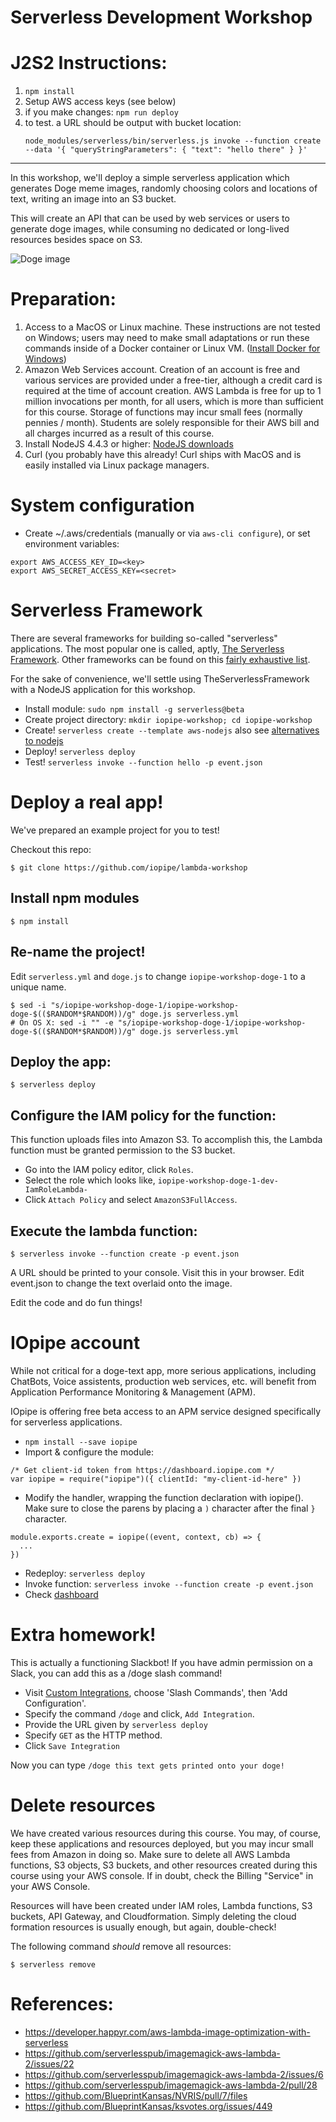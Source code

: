 # Serverless Development Workshop

# J2S2 Instructions:
1. `npm install`
2. Setup AWS access keys (see below)
3. if you make changes: `npm run deploy`
4. to test. a URL should be output with bucket location: 
    ```
    node_modules/serverless/bin/serverless.js invoke --function create --data '{ "queryStringParameters": { "text": "hello there" } }'
    ```
<hr>

In this workshop, we'll deploy a simple serverless application which generates Doge meme images,
randomly choosing colors and locations of text, writing an image into an S3 bucket.

This will create an API that can be used by web services or users to generate doge images,
while consuming no dedicated or long-lived resources besides space on S3.

![Doge image](https://s3.amazonaws.com/iopipe-workshop-doge-2/doge-996.jpg)


# Preparation:

1. Access to a MacOS or Linux machine. These instructions are not tested on Windows; users may need to make small adaptations or run these commands inside of a Docker container or Linux VM. ([Install Docker for Windows](https://docs.docker.com/docker-for-windows/))
2. Amazon Web Services account. Creation of an account is free and various services are provided under a free-tier, although a credit card is required at the time of account creation. AWS Lambda is free for up to 1 million invocations per month, for all users, which is more than sufficient for this course. Storage of functions may incur small fees (normally pennies / month).  Students are solely responsible for their AWS bill and all charges incurred as a result of this course.
3. Install NodeJS 4.4.3 or higher: [NodeJS downloads](https://nodejs.org/en/)
4. Curl (you probably have this already! Curl ships with MacOS and is easily installed via Linux package managers.

# System configuration

* Create ~/.aws/credentials (manually or via `aws-cli configure`), or set environment variables:

```
export AWS_ACCESS_KEY_ID=<key>
export AWS_SECRET_ACCESS_KEY=<secret>
```

# Serverless Framework

There are several frameworks for building so-called "serverless" applications. The most
popular one is called, aptly, [The Serverless Framework](http://www.serverless.com). Other
frameworks can be found on this [fairly exhaustive list](https://github.com/anaibol/awesome-serverless).

For the sake of convenience, we'll settle using TheServerlessFramework with a NodeJS application for this workshop.

* Install module: `sudo npm install -g serverless@beta`
* Create project directory: `mkdir iopipe-workshop; cd iopipe-workshop`
* Create! `serverless create --template aws-nodejs` also see [alternatives to nodejs](https://github.com/serverless/serverless/tree/master/lib/plugins/create/templates)
* Deploy! `serverless deploy`
* Test!   `serverless invoke --function hello -p event.json`

# Deploy a real app!

We've prepared an example project for you to test!

Checkout this repo:

```
$ git clone https://github.com/iopipe/lambda-workshop
```

## Install npm modules

```
$ npm install
```

## Re-name the project!

Edit `serverless.yml` and `doge.js` to change `iopipe-workshop-doge-1` to a unique name.

```
$ sed -i "s/iopipe-workshop-doge-1/iopipe-workshop-doge-$(($RANDOM*$RANDOM))/g" doge.js serverless.yml
# On OS X: sed -i "" -e "s/iopipe-workshop-doge-1/iopipe-workshop-doge-$(($RANDOM*$RANDOM))/g" doge.js serverless.yml
```

## Deploy the app:

```
$ serverless deploy
```

## Configure the IAM policy for the function:

This function uploads files into Amazon S3. To accomplish this, the Lambda function must
be granted permission to the S3 bucket.

- Go into the IAM policy editor, click `Roles`.
- Select the role which looks like, `iopipe-workshop-doge-1-dev-IamRoleLambda-`
- Click `Attach Policy` and select `AmazonS3FullAccess`.

## Execute the lambda function:

```
$ serverless invoke --function create -p event.json
```

A URL should be printed to your console. Visit this in your browser. Edit event.json to change the
text overlaid onto the image.

Edit the code and do fun things!

# IOpipe account

While not critical for a doge-text app, more serious applications, including
ChatBots, Voice assistents, production web services, etc. will benefit from
Application Performance Monitoring & Management (APM).

IOpipe is offering free beta access to an APM service designed specifically
for serverless applications.

* `npm install --save iopipe`
* Import & configure the module:

```
/* Get client-id token from https://dashboard.iopipe.com */
var iopipe = require("iopipe")({ clientId: "my-client-id-here" })
```

* Modify the handler, wrapping the function declaration with iopipe(). Make sure to close the parens by placing a `)` character after the final `}` character.

```
module.exports.create = iopipe((event, context, cb) => {
  ...
})
```

* Redeploy: `serverless deploy`
* Invoke function: `serverless invoke --function create -p event.json`
* Check [dashboard](https://dashboard.iopipe.com)

# Extra homework!

This is actually a functioning Slackbot! If you have admin permission on a Slack, you can add this as a /doge slash command!

- Visit [Custom Integrations](https://iopipe.slack.com/apps/manage/custom-integrations), choose 'Slash Commands', then 'Add Configuration'.
- Specify the command `/doge` and click, `Add Integration`.
- Provide the URL given by `serverless deploy`
- Specify `GET` as the HTTP method.
- Click `Save Integration`

Now you can type `/doge this text gets printed onto your doge!`

# Delete resources

We have created various resources during this course. You may, of course, keep these applications and resources deployed, but you may incur small fees from Amazon in doing so. Make sure to delete all AWS Lambda functions, S3 objects, S3 buckets, and other resources created during this course using your AWS console. If in doubt, check the Billing "Service" in your AWS Console.

Resources will have been created under IAM roles, Lambda functions, S3 buckets, API Gateway, and Cloudformation. Simply deleting the cloud formation resources is usually enough, but again, double-check!

The following command *should* remove all resources:

```
$ serverless remove
```

# References:
* https://developer.happyr.com/aws-lambda-image-optimization-with-serverless
* https://github.com/serverlesspub/imagemagick-aws-lambda-2/issues/22
* https://github.com/serverlesspub/imagemagick-aws-lambda-2/issues/6
* https://github.com/serverlesspub/imagemagick-aws-lambda-2/pull/28
* https://github.com/BlueprintKansas/NVRIS/pull/7/files
* https://github.com/BlueprintKansas/ksvotes.org/issues/449